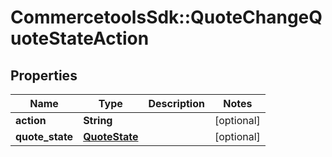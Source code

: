 # CommercetoolsSdk::QuoteChangeQuoteStateAction

## Properties
Name | Type | Description | Notes
------------ | ------------- | ------------- | -------------
**action** | **String** |  | [optional] 
**quote_state** | [**QuoteState**](QuoteState.md) |  | [optional] 

